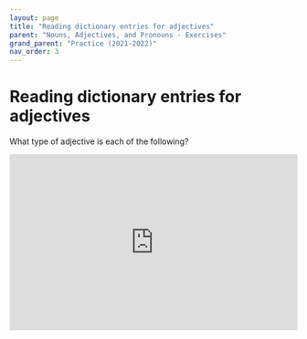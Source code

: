 ```yaml
---
layout: page
title: "Reading dictionary entries for adjectives"
parent: "Nouns, Adjectives, and Pronouns - Exercises"
grand_parent: "Practice (2021-2022)"
nav_order: 3
---
```



# Reading dictionary entries for adjectives


What type of adjective is each of the following?

<iframe width="100%" height="309" frameborder="0"
  src="https://observablehq.com/embed/@l3/identify-adjective-type?cell=viewof+q&cell=dictionary&cell=answer1&cell=viewof+showAnswer&cell=css"></iframe>
